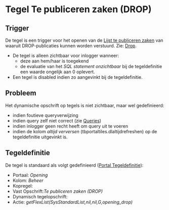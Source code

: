 # Tegel Te publiceren zaken (DROP)

## Trigger

De tegel is een trigger voor het openen van de [Lijst te publiceren zaken](tegel_te_publiceren_zaken/lijst_te_publiceren_zaken.md) van waaruit DROP-publicaties kunnen worden verstuurd. Zie: [Drop](../../../../instellen_inrichten/drop.md).

  - De tegel is alleen zichtbaar voor inlogger wanneer:
    - deze aan hem/haar is toegekend
    - de evaluatie van het *SQL statement onzichtbaar* bij de tegeldefinitie een waarde ongelijk aan 0 oplevert.
  - Een tegel is disabled indien zo aangevinkt bij de tegeldefinitie.

## Probleem

Het dynamische opschrift op tegels is niet zichtbaar, maar wel gedefinieerd:

  - indien foutieve queryverwijzing
  - indien query zelf niet correct (zie [Queries](../../../../instellen_inrichten/queries.md))
  - indien inlogger geen recht heeft om query uit te voeren
  - indien de kolom *altijd verversen* (tbportaltiles.dlaltijdrefreshen) op de tegeldefinitie uitgevinkt is.

## Tegeldefinitie

De tegel is standaard als volgt gedefinieerd ([Portal Tegeldefinitie](../../../../instellen_inrichten/portaldefinitie/portal_tegel.md)):

  - Portaal: *Opening*
  - Kolom: *Beheer*
  - Kopregel:
  - Vast Opschrift:*Te publiceren zaken (DROP)*
  - Dynamisch tegelopschrift:
  - Actie: *getFlexList(SysStandardList,nil,nil,G,opening_drop)*

